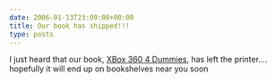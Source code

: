```yaml
---
date: 2006-01-13T23:09:00+00:00
title: Our book has shipped!!!
type: posts
---
```

I just heard that our book, [XBox 360 4 Dummies](http://www.xbox4dummies.com "site for the book"), has left the printer.... hopefully it will end up on bookshelves near you soon
